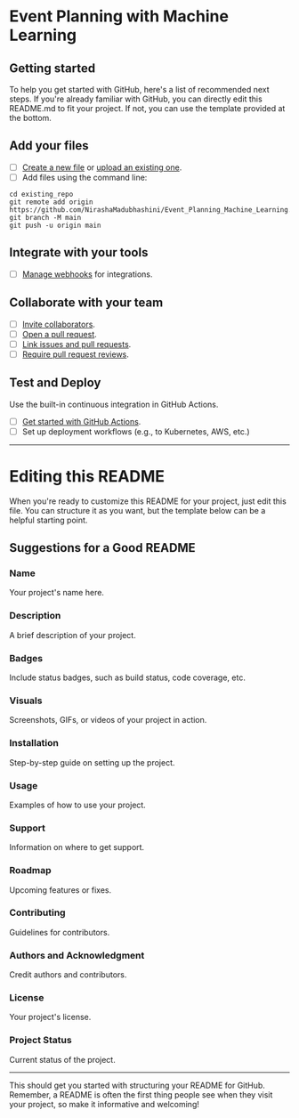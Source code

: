# Event Planning with Machine Learning

## Getting started

To help you get started with GitHub, here's a list of recommended next steps. If you're already familiar with GitHub, you can directly edit this README.md to fit your project. If not, you can use the template provided at the bottom.

## Add your files

- [ ] [Create a new file](https://docs.github.com/en/github/managing-files-in-a-repository/creating-new-files) or [upload an existing one](https://docs.github.com/en/github/managing-files-in-a-repository/adding-a-file-to-a-repository).
- [ ] Add files using the command line:

```
cd existing_repo
git remote add origin https://github.com/NirashaMadubhashini/Event_Planning_Machine_Learning.git
git branch -M main
git push -u origin main
```

## Integrate with your tools

- [ ] [Manage webhooks](https://docs.github.com/en/developers/webhooks-and-events/webhooks/about-webhooks) for integrations.

## Collaborate with your team

- [ ] [Invite collaborators](https://docs.github.com/en/account-and-profile/setting-up-and-managing-your-github-user-account/managing-access-to-your-personal-repositories/inviting-collaborators-to-a-personal-repository).
- [ ] [Open a pull request](https://docs.github.com/en/github/collaborating-with-pull-requests/proposing-changes-to-your-work-with-pull-requests/about-pull-requests).
- [ ] [Link issues and pull requests](https://docs.github.com/en/issues/tracking-your-work-with-issues/linking-a-pull-request-to-an-issue).
- [ ] [Require pull request reviews](https://docs.github.com/en/repositories/configuring-branches-and-merges-in-your-repository/defining-the-mergeability-of-pull-requests/about-protected-branches).

## Test and Deploy

Use the built-in continuous integration in GitHub Actions.

- [ ] [Get started with GitHub Actions](https://docs.github.com/en/actions/guides/getting-started-with-github-actions).
- [ ] Set up deployment workflows (e.g., to Kubernetes, AWS, etc.)

---

# Editing this README

When you're ready to customize this README for your project, just edit this file. You can structure it as you want, but the template below can be a helpful starting point.

## Suggestions for a Good README

### Name
Your project's name here.

### Description
A brief description of your project. 

### Badges
Include status badges, such as build status, code coverage, etc.

### Visuals
Screenshots, GIFs, or videos of your project in action.

### Installation
Step-by-step guide on setting up the project.

### Usage
Examples of how to use your project.

### Support
Information on where to get support.

### Roadmap
Upcoming features or fixes.

### Contributing
Guidelines for contributors.

### Authors and Acknowledgment
Credit authors and contributors.

### License
Your project's license.

### Project Status
Current status of the project.

---

This should get you started with structuring your README for GitHub. Remember, a README is often the first thing people see when they visit your project, so make it informative and welcoming!